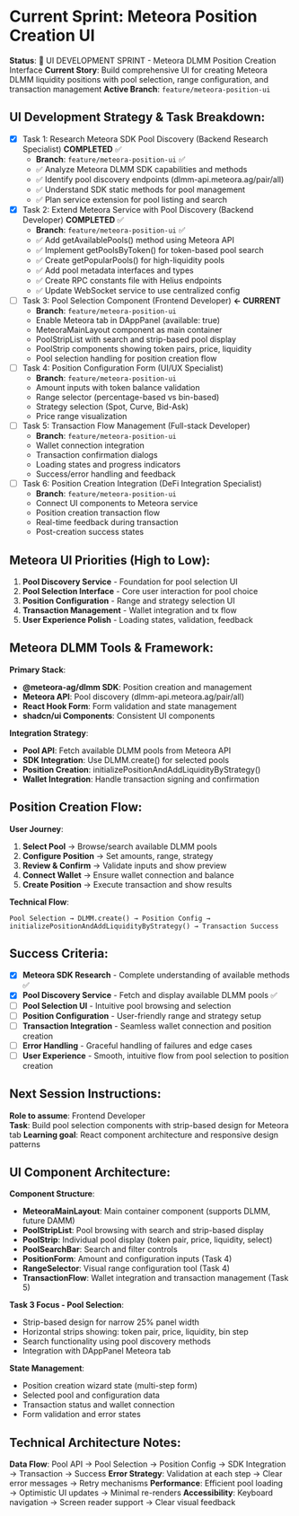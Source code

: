 # Current Sprint: Meteora Position Creation UI

**Status**: 🎨 UI DEVELOPMENT SPRINT - Meteora DLMM Position Creation Interface
**Current Story**: Build comprehensive UI for creating Meteora DLMM liquidity positions with pool selection, range configuration, and transaction management
**Active Branch**: `feature/meteora-position-ui`

## UI Development Strategy & Task Breakdown:
- [x] Task 1: Research Meteora SDK Pool Discovery (Backend Research Specialist) **COMPLETED** ✅
  - **Branch**: `feature/meteora-position-ui` ✅
  - ✅ Analyze Meteora DLMM SDK capabilities and methods
  - ✅ Identify pool discovery endpoints (dlmm-api.meteora.ag/pair/all)
  - ✅ Understand SDK static methods for pool management
  - ✅ Plan service extension for pool listing and search
- [x] Task 2: Extend Meteora Service with Pool Discovery (Backend Developer) **COMPLETED** ✅
  - **Branch**: `feature/meteora-position-ui` ✅
  - ✅ Add getAvailablePools() method using Meteora API
  - ✅ Implement getPoolsByToken() for token-based pool search
  - ✅ Create getPopularPools() for high-liquidity pools
  - ✅ Add pool metadata interfaces and types
  - ✅ Create RPC constants file with Helius endpoints
  - ✅ Update WebSocket service to use centralized config
- [ ] Task 3: Pool Selection Component (Frontend Developer) **← CURRENT**
  - **Branch**: `feature/meteora-position-ui`
  - Enable Meteora tab in DAppPanel (available: true)
  - MeteoraMainLayout component as main container
  - PoolStripList with search and strip-based pool display
  - PoolStrip components showing token pairs, price, liquidity
  - Pool selection handling for position creation flow
- [ ] Task 4: Position Configuration Form (UI/UX Specialist)
  - **Branch**: `feature/meteora-position-ui`
  - Amount inputs with token balance validation
  - Range selector (percentage-based vs bin-based)
  - Strategy selection (Spot, Curve, Bid-Ask)
  - Price range visualization
- [ ] Task 5: Transaction Flow Management (Full-stack Developer)
  - **Branch**: `feature/meteora-position-ui`
  - Wallet connection integration
  - Transaction confirmation dialogs
  - Loading states and progress indicators
  - Success/error handling and feedback
- [ ] Task 6: Position Creation Integration (DeFi Integration Specialist)
  - **Branch**: `feature/meteora-position-ui`
  - Connect UI components to Meteora service
  - Position creation transaction flow
  - Real-time feedback during transaction
  - Post-creation success states

## Meteora UI Priorities (High to Low):
1. **Pool Discovery Service** - Foundation for pool selection UI
2. **Pool Selection Interface** - Core user interaction for pool choice
3. **Position Configuration** - Range and strategy selection UI
4. **Transaction Management** - Wallet integration and tx flow
5. **User Experience Polish** - Loading states, validation, feedback

## Meteora DLMM Tools & Framework:
**Primary Stack**:
- **@meteora-ag/dlmm SDK**: Position creation and management
- **Meteora API**: Pool discovery (dlmm-api.meteora.ag/pair/all)
- **React Hook Form**: Form validation and state management
- **shadcn/ui Components**: Consistent UI components

**Integration Strategy**:
- **Pool API**: Fetch available DLMM pools from Meteora API
- **SDK Integration**: Use DLMM.create() for selected pools
- **Position Creation**: initializePositionAndAddLiquidityByStrategy()
- **Wallet Integration**: Handle transaction signing and confirmation

## Position Creation Flow:
**User Journey**:
1. **Select Pool** → Browse/search available DLMM pools
2. **Configure Position** → Set amounts, range, strategy
3. **Review & Confirm** → Validate inputs and show preview
4. **Connect Wallet** → Ensure wallet connection and balance
5. **Create Position** → Execute transaction and show results

**Technical Flow**:
```
Pool Selection → DLMM.create() → Position Config → 
initializePositionAndAddLiquidityByStrategy() → Transaction Success
```

## Success Criteria:
- [x] **Meteora SDK Research** - Complete understanding of available methods ✅
- [x] **Pool Discovery Service** - Fetch and display available DLMM pools ✅
- [ ] **Pool Selection UI** - Intuitive pool browsing and selection
- [ ] **Position Configuration** - User-friendly range and strategy setup
- [ ] **Transaction Integration** - Seamless wallet connection and position creation
- [ ] **Error Handling** - Graceful handling of failures and edge cases
- [ ] **User Experience** - Smooth, intuitive flow from pool selection to position creation

## Next Session Instructions:
**Role to assume**: Frontend Developer  
**Task**: Build pool selection components with strip-based design for Meteora tab
**Learning goal**: React component architecture and responsive design patterns

## UI Component Architecture:
**Component Structure**:
- **MeteoraMainLayout**: Main container component (supports DLMM, future DAMM)
- **PoolStripList**: Pool browsing with search and strip-based display
- **PoolStrip**: Individual pool display (token pair, price, liquidity, select)
- **PoolSearchBar**: Search and filter controls
- **PositionForm**: Amount and configuration inputs (Task 4)
- **RangeSelector**: Visual range configuration tool (Task 4)
- **TransactionFlow**: Wallet integration and transaction management (Task 5)

**Task 3 Focus - Pool Selection**:
- Strip-based design for narrow 25% panel width
- Horizontal strips showing: token pair, price, liquidity, bin step
- Search functionality using pool discovery methods
- Integration with DAppPanel Meteora tab

**State Management**:
- Position creation wizard state (multi-step form)
- Selected pool and configuration data
- Transaction status and wallet connection
- Form validation and error states

## Technical Architecture Notes:
**Data Flow**: Pool API → Pool Selection → Position Config → SDK Integration → Transaction → Success
**Error Strategy**: Validation at each step → Clear error messages → Retry mechanisms
**Performance**: Efficient pool loading → Optimistic UI updates → Minimal re-renders
**Accessibility**: Keyboard navigation → Screen reader support → Clear visual feedback